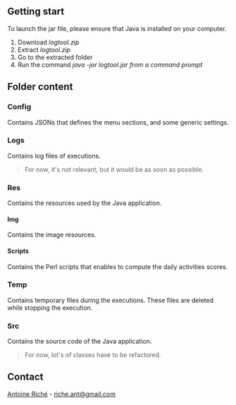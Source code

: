## Getting start

To launch the jar file, please ensure that Java is installed on your computer.

1. Download *logtool.zip*
2. Extract *logtool.zip*
3. Go to the extracted folder
4. Run the command *java -jar logtool.jar from a command prompt*

## Folder content

### Config

Contains JSONs that defines the menu sections, and some generic settings.

### Logs

Contains log files of executions.

> For now, it's not relevant, but it would be as soon as possible.

### Res

Contains the resources used by the Java application.

#### Img

Contains the image resources.

#### Scripts

Contains the Perl scripts that enables to compute the daily activities scores.

### Temp

Contains temporary files during the executions. These files are deleted while stopping the execution.

### Src

Contains the source code of the Java application.

> For now, lot's of classes have to be refactored.

## Contact

[Antoine Riché](mailto:riche.ant@gmail.com) - riche.ant@gmail.com